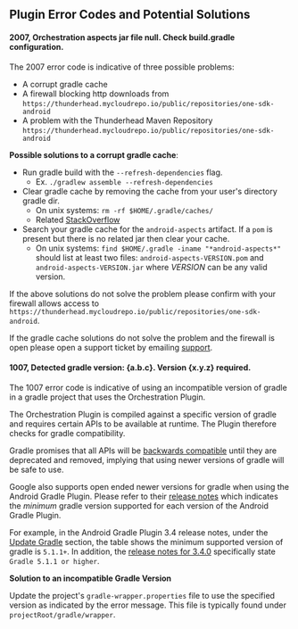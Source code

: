 ## Plugin Error Codes and Potential Solutions

#### 2007, Orchestration aspects jar file null. Check build.gradle configuration.
The 2007 error code is indicative of three possible problems: 

* A corrupt gradle cache
* A firewall blocking http downloads from `https://thunderhead.mycloudrepo.io/public/repositories/one-sdk-android`
* A problem with the Thunderhead Maven Repository `https://thunderhead.mycloudrepo.io/public/repositories/one-sdk-android`

**Possible solutions to a corrupt gradle cache**:

* Run gradle build with the `--refresh-dependencies` flag. 
  * Ex. `./gradlew assemble --refresh-dependencies`
* Clear gradle cache by removing the cache from your user's directory gradle dir. 
  * On unix systems: `rm -rf $HOME/.gradle/caches/`
  * Related [StackOverflow](https://stackoverflow.com/questions/13565082/how-can-i-force-gradle-to-redownload-dependencies)
* Search your gradle cache for the `android-aspects` artifact. If a `pom` is present but there is no related jar then clear your cache.
  * On unix systems: `find $HOME/.gradle -iname "*android-aspects*"` should list at least two files: 
  `android-aspects-VERSION.pom` and `android-aspects-VERSION.jar` where _VERSION_ can be any valid version. 
  
If the above solutions do not solve the problem please confirm with your firewall allows access to 
`https://thunderhead.mycloudrepo.io/public/repositories/one-sdk-android`.  

If the gradle cache solutions do not solve the problem and the firewall is open please open a support ticket
by emailing [support](mailto:onesupport@thunderhead.com).

#### 1007, Detected gradle version: {a.b.c}. Version {x.y.z} required.
The 1007 error code is indicative of using an incompatible version of gradle in a gradle project that uses the Orchestration Plugin.

The Orchestration Plugin is compiled against a specific version of gradle and requires certain APIs to be available at runtime.
The Plugin therefore checks for gradle compatibility.

Gradle promises that all APIs will be [backwards compatible](https://docs.gradle.org/current/userguide/feature_lifecycle.html#backwards_compatibility)
until they are deprecated and removed, implying that using newer versions of gradle will be safe to use.

Google also supports open ended newer versions for gradle when using the Android Gradle Plugin.  Please refer to their 
[release notes](https://developer.android.com/studio/releases/gradle-plugin) which indicates the _minimum_ gradle version supported
for each version of the Android Gradle Plugin.

For example, in the Android Gradle Plugin 3.4 release notes, under the [Update Gradle](https://developer.android.com/studio/releases/gradle-plugin#updating-gradle)
section, the table shows the minimum supported version of gradle is `5.1.1+`.  In addition, the 
[release notes for 3.4.0](https://developer.android.com/studio/releases/gradle-plugin#3-4-0) specifically state `Gradle 5.1.1 or higher`.

**Solution to an incompatible Gradle Version**

Update the project's `gradle-wrapper.properties` file to use the specified version as indicated by the error message. This file is typically
found under `projectRoot/gradle/wrapper`. 


